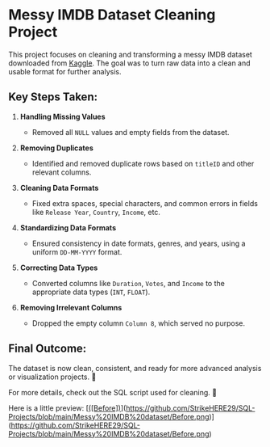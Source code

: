 # Messy IMDB Dataset Cleaning Project  

This project focuses on cleaning and transforming a messy IMDB dataset downloaded from [Kaggle](https://www.kaggle.com/datasets/davidfuenteherraiz/messy-imdb-dataset). The goal was to turn raw data into a clean and usable format for further analysis.

## Key Steps Taken:  

1. **Handling Missing Values**  
   - Removed all `NULL` values and empty fields from the dataset.  

2. **Removing Duplicates**  
   - Identified and removed duplicate rows based on `titleID` and other relevant columns.  

3. **Cleaning Data Formats**  
   - Fixed extra spaces, special characters, and common errors in fields like `Release Year`, `Country`, `Income`, etc.  

4. **Standardizing Data Formats**  
   - Ensured consistency in date formats, genres, and years, using a uniform `DD-MM-YYYY` format.  

5. **Correcting Data Types**  
   - Converted columns like `Duration`, `Votes`, and `Income` to the appropriate data types (`INT`, `FLOAT`).  

6. **Removing Irrelevant Columns**  
   - Dropped the empty column `Column 8`, which served no purpose.
  
## Final Outcome:  
The dataset is now clean, consistent, and ready for more advanced analysis or visualization projects. 🎉  

For more details, check out the SQL script used for cleaning. 🚀

Here is a little preview:
 [[([Before])](https://github.com/StrikeHERE29/SQL-Projects/blob/main/Messy%20IMDB%20dataset/Before.png)](https://github.com/StrikeHERE29/SQL-Projects/blob/main/Messy%20IMDB%20dataset/Before.png)](https://github.com/StrikeHERE29/SQL-Projects/blob/main/Messy%20IMDB%20dataset/Before.png)
